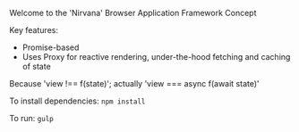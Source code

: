 Welcome to the 'Nirvana' Browser Application Framework Concept

Key features:
- Promise-based
- Uses Proxy for reactive rendering, under-the-hood fetching and caching of state

Because 'view !== f(state)'; actually 'view === async f(await state)'

To install dependencies:
`npm install`

To run:
`gulp`
